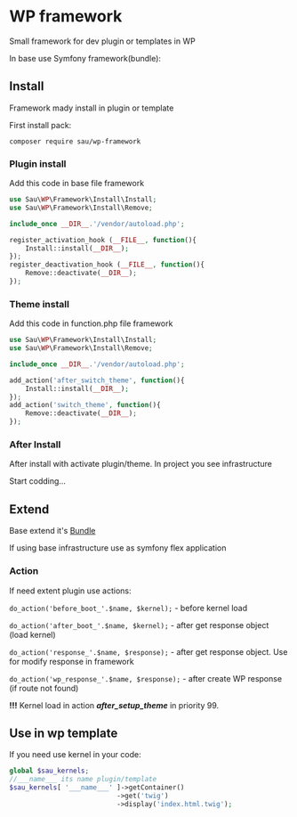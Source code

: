# WP framework
Small framework for dev plugin or templates in WP

In base use Symfony framework(bundle):
 
## Install
Framework mady install in plugin or template

First install pack:
```
composer require sau/wp-framework
``` 
 
### Plugin install
Add this code in base file framework
```php
use Sau\WP\Framework\Install\Install;
use Sau\WP\Framework\Install\Remove;

include_once __DIR__.'/vendor/autoload.php';

register_activation_hook (__FILE__, function(){
    Install::install(__DIR__);
});
register_deactivation_hook (__FILE__, function(){
    Remove::deactivate(__DIR__);
});
```

### Theme install
Add this code in function.php file framework
```php
use Sau\WP\Framework\Install\Install;
use Sau\WP\Framework\Install\Remove;

include_once __DIR__.'/vendor/autoload.php';

add_action('after_switch_theme', function(){
    Install::install(__DIR__);
});
add_action('switch_theme', function(){
    Remove::deactivate(__DIR__);
});
```

### After Install
After install with activate plugin/theme. In project you see infrastructure

Start codding...


## Extend
Base extend it's [Bundle](https://symfony.com/doc/current/bundles.html)

If using base infrastructure use as symfony flex application

### Action
If need extent plugin use actions: 

```do_action('before_boot_'.$name, $kernel);``` - before kernel load

```do_action('after_boot_'.$name, $kernel);``` - after get response object (load kernel)

```do_action('response_'.$name, $response);``` - after get response object. Use for modify response in framework

```do_action('wp_response_'.$name, $response);``` - after create WP response (if route not found)

**!!!** Kernel load in action ***after_setup_theme*** in priority 99.

## Use in wp template
If you need use kernel in your code: 
```php
global $sau_kernels;
//___name___ its name plugin/template 
$sau_kernels[ '___name___' ]->getContainer()
                           ->get('twig')
                           ->display('index.html.twig');
```
